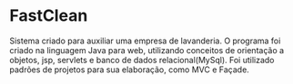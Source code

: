 # FastClean

Sistema criado para auxiliar uma empresa de lavanderia. O programa foi criado na linguagem Java para web, utilizando conceitos de orientação a objetos, jsp, servlets e banco de dados relacional(MySql). Foi utilizado padrões de projetos para sua elaboração, como MVC e Façade.
